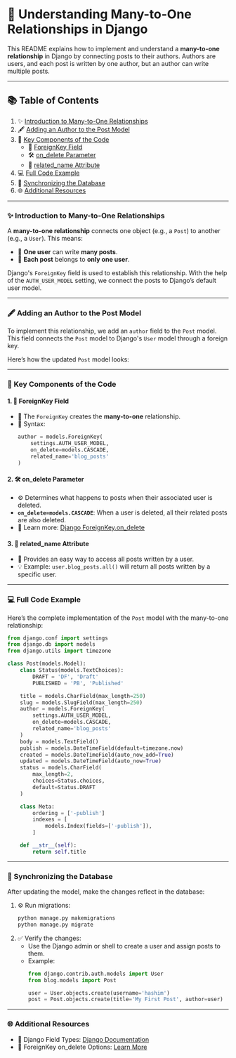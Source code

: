# 📖 Understanding Many-to-One Relationships in Django

This README explains how to implement and understand a **many-to-one relationship** in Django by connecting posts to their authors. Authors are users, and each post is written by one author, but an author can write multiple posts.

---

## 📚 Table of Contents

1. ✨ [Introduction to Many-to-One Relationships](#introduction-to-many-to-one-relationships)  
2. 🖋️ [Adding an Author to the Post Model](#adding-an-author-to-the-post-model)  
3. 🔑 [Key Components of the Code](#key-components-of-the-code)  
   - 📌 [ForeignKey Field](#foreignkey-field)  
   - 🛠️ [on_delete Parameter](#on_delete-parameter)  
   - 🔗 [related_name Attribute](#related_name-attribute)  
4. 💻 [Full Code Example](#full-code-example)  
5. 📂 [Synchronizing the Database](#synchronizing-the-database)  
6. 🌐 [Additional Resources](#additional-resources)  

---

### ✨ Introduction to Many-to-One Relationships

A **many-to-one relationship** connects one object (e.g., a `Post`) to another (e.g., a `User`). This means:

- 👤 **One user** can write **many posts**.  
- 📝 **Each post** belongs to **only one user**.  

Django's `ForeignKey` field is used to establish this relationship. With the help of the `AUTH_USER_MODEL` setting, we connect the posts to Django’s default user model.

---

### 🖋️ Adding an Author to the Post Model

To implement this relationship, we add an `author` field to the `Post` model. This field connects the `Post` model to Django's `User` model through a foreign key.

Here’s how the updated `Post` model looks:

---

### 🔑 Key Components of the Code

#### 1. 📌 **ForeignKey Field**
- 🔗 The `ForeignKey` creates the **many-to-one** relationship.  
- 📜 Syntax:
  ```python
  author = models.ForeignKey(
      settings.AUTH_USER_MODEL,
      on_delete=models.CASCADE,
      related_name='blog_posts'
  )
  ```

#### 2. 🛠️ **on_delete Parameter**
- ⚙️ Determines what happens to posts when their associated user is deleted.  
- **`on_delete=models.CASCADE`**: When a user is deleted, all their related posts are also deleted.  
- 📖 Learn more: [Django ForeignKey.on_delete](https://docs.djangoproject.com/en/5.0/ref/models/fields/#django.db.models.ForeignKey.on_delete)  

#### 3. 🔗 **related_name Attribute**
- 🧩 Provides an easy way to access all posts written by a user.  
- 💡 Example: `user.blog_posts.all()` will return all posts written by a specific user.  

---

### 💻 Full Code Example

Here’s the complete implementation of the `Post` model with the many-to-one relationship:

```python
from django.conf import settings
from django.db import models
from django.utils import timezone

class Post(models.Model):
    class Status(models.TextChoices):
        DRAFT = 'DF', 'Draft'
        PUBLISHED = 'PB', 'Published'

    title = models.CharField(max_length=250)
    slug = models.SlugField(max_length=250)
    author = models.ForeignKey(
        settings.AUTH_USER_MODEL,
        on_delete=models.CASCADE,
        related_name='blog_posts'
    )
    body = models.TextField()
    publish = models.DateTimeField(default=timezone.now)
    created = models.DateTimeField(auto_now_add=True)
    updated = models.DateTimeField(auto_now=True)
    status = models.CharField(
        max_length=2,
        choices=Status.choices,
        default=Status.DRAFT
    )

    class Meta:
        ordering = ['-publish']
        indexes = [
            models.Index(fields=['-publish']),
        ]

    def __str__(self):
        return self.title
```

---

### 📂 Synchronizing the Database

After updating the model, make the changes reflect in the database:

1. ⚙️ Run migrations:
   ```bash
   python manage.py makemigrations
   python manage.py migrate
   ```
2. ✅ Verify the changes:
   - Use the Django admin or shell to create a user and assign posts to them.  
   - Example:
     ```python
     from django.contrib.auth.models import User
     from blog.models import Post

     user = User.objects.create(username='hashim')
     post = Post.objects.create(title='My First Post', author=user)
     ```

---

### 🌐 Additional Resources

- 📘 Django Field Types: [Django Documentation](https://docs.djangoproject.com/en/5.0/ref/models/fields/)  
- 🔗 ForeignKey on_delete Options: [Learn More](https://docs.djangoproject.com/en/5.0/ref/models/fields/#django.db.models.ForeignKey.on_delete)  
